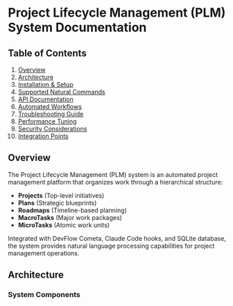 # Project Lifecycle Management (PLM) System Documentation

## Table of Contents
1. [Overview](#overview)
2. [Architecture](#architecture)
3. [Installation & Setup](#installation--setup)
4. [Supported Natural Commands](#supported-natural-commands)
5. [API Documentation](#api-documentation)
6. [Automated Workflows](#automated-workflows)
7. [Troubleshooting Guide](#troubleshooting-guide)
8. [Performance Tuning](#performance-tuning)
9. [Security Considerations](#security-considerations)
10. [Integration Points](#integration-points)

## Overview

The Project Lifecycle Management (PLM) system is an automated project management platform that organizes work through a hierarchical structure:

- **Projects** (Top-level initiatives)
- **Plans** (Strategic blueprints)
- **Roadmaps** (Timeline-based planning)
- **MacroTasks** (Major work packages)
- **MicroTasks** (Atomic work units)

Integrated with DevFlow Cometa, Claude Code hooks, and SQLite database, the system provides natural language processing capabilities for project management operations.

## Architecture

### System Components